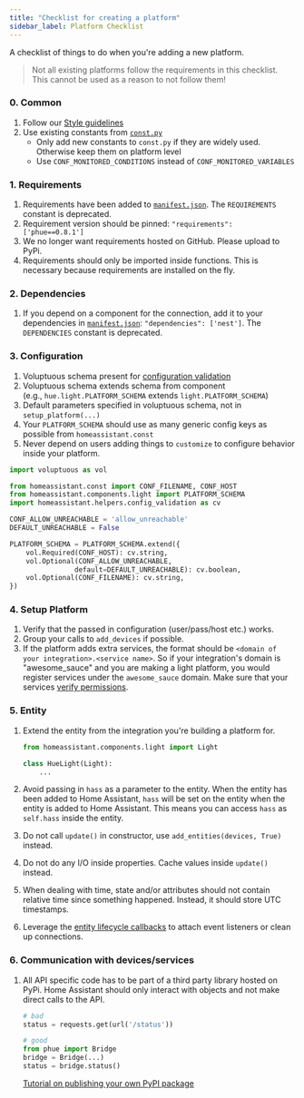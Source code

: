 ```yaml
---
title: "Checklist for creating a platform"
sidebar_label: Platform Checklist
---
```


A checklist of things to do when you're adding a new platform.

> Not all existing platforms follow the requirements in this checklist. This cannot be used as a reason to not follow them!

### 0. Common

 1. Follow our [Style guidelines](development_guidelines.md)
 2. Use existing constants from [`const.py`](https://github.com/home-assistant/home-assistant/blob/dev/homeassistant/const.py)
    * Only add new constants to `const.py` if they are widely used. Otherwise keep them on platform level
    * Use `CONF_MONITORED_CONDITIONS` instead of `CONF_MONITORED_VARIABLES`

### 1. Requirements

 1. Requirements have been added to [`manifest.json`](creating_integration_manifest.md). The `REQUIREMENTS` constant is deprecated.
 2. Requirement version should be pinned: `"requirements": ['phue==0.8.1']`
 3. We no longer want requirements hosted on GitHub. Please upload to PyPi.
 4. Requirements should only be imported inside functions. This is necessary because requirements are installed on the fly.

### 2. Dependencies

 1. If you depend on a component for the connection, add it to your dependencies in [`manifest.json`](creating_integration_manifest.md): `"dependencies": ['nest']`. The `DEPENDENCIES` constant is deprecated.

### 3. Configuration

 1. Voluptuous schema present for [configuration validation](development_validation.md)
 2. Voluptuous schema extends schema from component<br>(e.g., `hue.light.PLATFORM_SCHEMA` extends `light.PLATFORM_SCHEMA`)
 3. Default parameters specified in voluptuous schema, not in `setup_platform(...)`
 4. Your `PLATFORM_SCHEMA` should use as many generic config keys as possible from `homeassistant.const`
 5. Never depend on users adding things to `customize` to configure behavior inside your platform.

```python
import voluptuous as vol

from homeassistant.const import CONF_FILENAME, CONF_HOST
from homeassistant.components.light import PLATFORM_SCHEMA
import homeassistant.helpers.config_validation as cv

CONF_ALLOW_UNREACHABLE = 'allow_unreachable'
DEFAULT_UNREACHABLE = False

PLATFORM_SCHEMA = PLATFORM_SCHEMA.extend({
    vol.Required(CONF_HOST): cv.string,
    vol.Optional(CONF_ALLOW_UNREACHABLE,
                default=DEFAULT_UNREACHABLE): cv.boolean,
    vol.Optional(CONF_FILENAME): cv.string,
})
```

### 4. Setup Platform

 1. Verify that the passed in configuration (user/pass/host etc.) works.
 2. Group your calls to `add_devices` if possible.
 3. If the platform adds extra services, the format should be `<domain of your integration>.<service name>`. So if your integration's domain is "awesome_sauce" and you are making a light platform, you would register services under the `awesome_sauce` domain. Make sure that your services [verify permissions](auth_permissions.md#checking-permissions).

### 5. Entity

 1. Extend the entity from the integration you're building a platform for.

    ```python
    from homeassistant.components.light import Light

    class HueLight(Light):
        ...
    ```

 2. Avoid passing in `hass` as a parameter to the entity. When the entity has been added to Home Assistant, `hass` will be set on the entity when the entity is added to Home Assistant. This means you can access `hass` as `self.hass` inside the entity.
 3. Do not call `update()` in constructor, use `add_entities(devices, True)` instead.
 4. Do not do any I/O inside properties. Cache values inside `update()` instead.
 5. When dealing with time, state and/or attributes should not contain relative time since something happened. Instead, it should store UTC timestamps.
 6. Leverage the [entity lifecycle callbacks](entity_index.md#lifecycle-hooks) to attach event listeners or clean up connections.

### 6. Communication with devices/services

 1. All API specific code has to be part of a third party library hosted on PyPi. Home Assistant should only interact with objects and not make direct calls to the API.

    ```python
    # bad
    status = requests.get(url('/status'))

    # good
    from phue import Bridge
    bridge = Bridge(...)
    status = bridge.status()
    ```

    [Tutorial on publishing your own PyPI package](https://jeffknupp.com/blog/2013/08/16/open-sourcing-a-python-project-the-right-way/)
